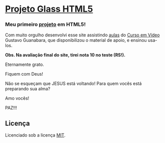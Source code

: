 # [Projeto Glass HTML5](https://mlssystem.github.io/projeto_glass_html5/)

### Meu primeiro [projeto](https://mlssystem.github.io/projeto_glass_html5/) em HTML5! 

Com muito orgulho desenvolvi esse site assistindo [aulas](https://www.youtube.com/watch?v=epDCjksKMok&list=PLHz_AreHm4dlAnJ_jJtV29RFxnPHDuk9o) do [Curso em Vídeo](https://www.cursoemvideo.com/)  Gustavo Guanabara, que disponibilizou o material de apoio, e ensinou usa-los. 

**Obs. Na avaliação final do site, tirei nota 10 no teste (RS!).**

Eternamente grato.

  Fiquem com Deus!
  
  Não se esqueçam que JESUS está voltando! Para quem vocês está preparando sua alma?

  Amo vocês!

  PAZ!!!
  
  
## Licença

Licenciado sob a licença [MIT](LICENSE.txt).
